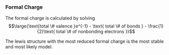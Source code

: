 ### Formal Charge

The formal charge is calculated by solving
$$\large{\text{total \# valence }e^{-1} - \text{ total \# of bonds } - \frac{1}{2}\text{ total \# of nonbonding electrons }}$$

The lewis structure with the most reduced formal charge is the most stable and most likely model.